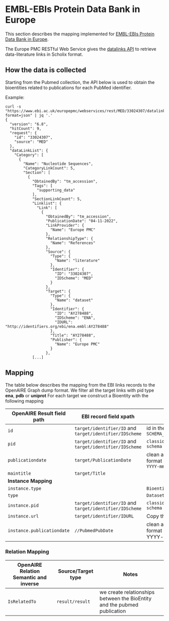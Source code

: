 # EMBL-EBIs Protein Data Bank in Europe

This section describes the mapping implemented for [EMBL-EBIs Protein Data Bank in Europe](https://www.ebi.ac.uk/).

The Europe PMC RESTful Web Service gives the [datalinks API](https://europepmc.org/RestfulWebService#!/Europe32PMC32Articles32RESTful32API) to retrieve data-literature links in Scholix format.

## How the data is collected

Starting from the Pubmed collection, the API below is used to obtain the bioentities related to publications for each PubMed identifier.

Example:

```commandline
curl -s "https://www.ebi.ac.uk/europepmc/webservices/rest/MED/33024307/datalinks?format=json" | jq '.'
{
  "version": "6.8",
  "hitCount": 9,
  "request": {
    "id": "33024307",
    "source": "MED"
  },
  "dataLinkList": {
    "Category": [
      {
        "Name": "Nucleotide Sequences",
        "CategoryLinkCount": 5,
        "Section": [
          {
            "ObtainedBy": "tm_accession",
            "Tags": [
              "supporting_data"
            ],
            "SectionLinkCount": 5,
            "Linklist": {
              "Link": [
                {
                  "ObtainedBy": "tm_accession",
                  "PublicationDate": "04-11-2022",
                  "LinkProvider": {
                    "Name": "Europe PMC"
                  },
                  "RelationshipType": {
                    "Name": "References"
                  },
                  "Source": {
                    "Type": {
                      "Name": "literature"
                    },
                    "Identifier": {
                      "ID": "33024307",
                      "IDScheme": "MED"
                    }
                  },
                  "Target": {
                    "Type": {
                      "Name": "dataset"
                    },
                    "Identifier": {
                      "ID": "AY278488",
                      "IDScheme": "ENA",
                      "IDURL": "http://identifiers.org/ebi/ena.embl:AY278488"
                    },
                    "Title": "AY278488",
                    "Publisher": {
                      "Name": "Europe PMC"
                    }
                  },
            [...]
```

## Mapping
The table below describes the mapping from the EBI links records to the OpenAIRE Graph dump format.
We filter all the target links with pid type **ena**, **pdb** or **uniprot**
For each target we construct a Bioentity with the following mapping


| OpenAIRE Result field path  | EBI record field xpath                                   | Notes                                                         |
|-----------------------------|----------------------------------------------------------|---------------------------------------------------------------|
| `id`                        | `target/identifier/ID` and  `target/identifier/IDScheme` | id in the form `SCHEMA_________::md5(pid)`                    |
| `pid`                       | `target/identifier/ID` and  `target/identifier/IDScheme` | `classid = classname = schema`                                |
| `publicationdate`           | `target/PublicationDate`                                 | clean and normalize the format of the date to be `YYYY-mm-dd` |
| `maintitle`                 | `target/Title`                                           |                                                               |
| **Instance Mapping**        |                                                          |                                                               |
| `instance.type`             |                                                          | `Bioentity`                                                   |
| `type`                      |                                                          | `Dataset`                                                     | 
| `instance.pid`              | `target/identifier/ID` and  `target/identifier/IDScheme` | `classid = classname = schema`                                |
| `instance.url`              | `target/identifier/IDURL`                                | Copy the value as it is                                       |
| `instance.publicationdate`  | `//PubmedPubDate`                                        | clean and normalize the format of the date to be YYYY-mm-dd   |


### Relation Mapping
| OpenAIRE Relation Semantic and inverse | Source/Target type  | Notes                                                                    |
|----------------------------------------|---------------------|--------------------------------------------------------------------------|
| `IsRelatedTo`                          | `result/result`     | we create relationships between the BioEntity and the pubmed publication |
